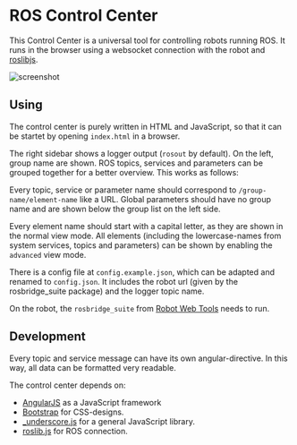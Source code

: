 # ROS Control Center

This Control Center is a universal tool for controlling robots running ROS. It runs in the browser using a websocket connection with the robot and [roslibjs](http://robotwebtools.org).

![screenshot](https://raw.githubusercontent.com/gaug-cns/ros-control-center/master/images/screenshot.png)


## Using

The control center is purely written in HTML and JavaScript, so that it can be startet by opening `index.html` in a browser.

The right sidebar shows a logger output (`rosout` by default). On the left, group name are shown. ROS topics, 
services and parameters can be grouped together for a better overview. This works as follows:

Every topic, service or parameter name should correspond to `/group-name/element-name` like a URL. 
Global parameters should have no group name and are shown below the group list on the left side. 

Every element name should start with a capital letter, as they are shown in the normal view mode.
All elements (including the lowercase-names from system services, topics and parameters) can be shown by enabling the `advanced` view mode.


There is a config file at `config.example.json`, which can be adapted and renamed to `config.json`. 
It includes the robot url (given by the rosbridge_suite package) and the logger topic name.

On the robot, the `rosbridge_suite` from [Robot Web Tools](http://robotwebtools.org) needs to run.


## Development

Every topic and service message can have its own angular-directive. In this way, all data can be formatted very readable.

The control center depends on:

- [AngularJS](https://www.angularjs.org) as a JavaScript framework
- [Bootstrap](http://getbootstrap.com) for CSS-designs.
- [_underscore.js](http://underscorejs.org) for a general JavaScript library.
- [roslib.js](http://robotwebtools.org) for ROS connection. 